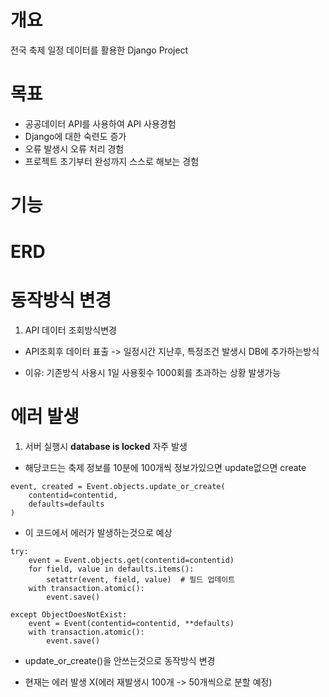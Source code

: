 # 개요  
전국 축제 일정 데이터를 활용한 Django Project

# 목표  
- 공공데이터 API를 사용하여 API 사용경험  
- Django에 대한 숙련도 증가  
- 오류 발생시 오류 처리 경험 
- 프로젝트 초기부터 완성까지 스스로 해보는 경험  

# 기능  


# ERD


# 동작방식 변경

1. API 데이터 조회방식변경

- API조회후 데이터 표출 -> 일정시간 지난후, 특정조건 발생시 DB에 추가하는방식

- 이유: 기존방식 사용시 1일 사용횟수 1000회를 초과하는 상황 발생가능


# 에러 발생
1. 서버 실행시 **database is locked** 자주 발생  

- 해당코드는 축제 정보를 10분에 100개씩 정보가있으면 update없으면 create
```
event, created = Event.objects.update_or_create(
    contentid=contentid,
    defaults=defaults
)
```
- 이 코드에서 에러가 발생하는것으로 예상

```
try:
    event = Event.objects.get(contentid=contentid)
    for field, value in defaults.items():
        setattr(event, field, value)  # 필드 업데이트
    with transaction.atomic():
        event.save()

except ObjectDoesNotExist:
    event = Event(contentid=contentid, **defaults)
    with transaction.atomic():
        event.save()
```
- update_or_create()을 안쓰는것으로 동작방식 변경

- 현재는 에러 발생 X(에러 재발생시 100개 -> 50개씩으로  분할 예정)
